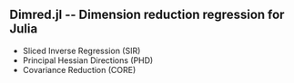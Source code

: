 Dimred.jl -- Dimension reduction regression for Julia
-----------------------------------------------------

* Sliced Inverse Regression (SIR)
* Principal Hessian Directions (PHD)
* Covariance Reduction (CORE)